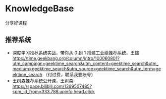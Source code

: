 # KnowledgeBase
分享好课程

## 推荐系统
- 深度学习推荐系统实战，带你从 0 到 1 搭建工业级推荐系统，王喆 </br>
  https://time.geekbang.org/column/intro/100060801?utm_campaign=geektime_search&utm_content=geektime_search&utm_medium=geektime_search&utm_source=geektime_search&utm_term=geektime_search （付过费，联系我要账号）
- 王树森推荐系统公开课，王树森 </br>
  https://space.bilibili.com/1369507485?spm_id_from=333.788.upinfo.head.click
